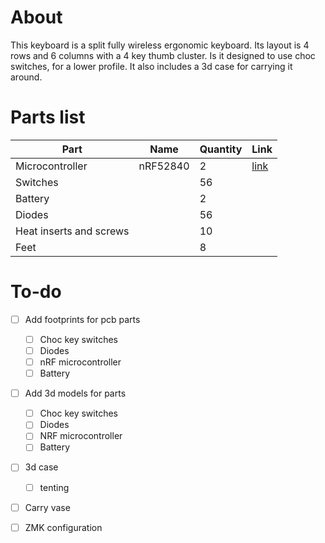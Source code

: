 # About
This keyboard is a split fully wireless ergonomic keyboard. Its layout is 4 rows and 6 columns with a 4 key thumb cluster. Is it designed to use choc switches, for a lower profile. It also includes a 3d case for carrying it around.

# Parts list
| Part | Name | Quantity | Link |
| --- | --- | --- | --- |
| Microcontroller | nRF52840 | 2 | [link](https://www.aliexpress.com/item/1005007040333351.html)|
| Switches | | 56 | |
| Battery | | 2| |
| Diodes| | 56 | | 
| Heat inserts and screws| | 10 | |
| Feet | | 8 | |

# To-do
- [ ] Add footprints for pcb parts
	- [ ] Choc key switches
	- [ ] Diodes
	- [ ] nRF microcontroller
  - [ ] Battery
- [ ] Add 3d models for parts
	- [ ] Choc key switches
	- [ ] Diodes
	- [ ] NRF microcontroller
  - [ ] Battery
- [ ] 3d case
  - [ ] tenting
- [ ] Carry vase
- [ ] ZMK configuration

